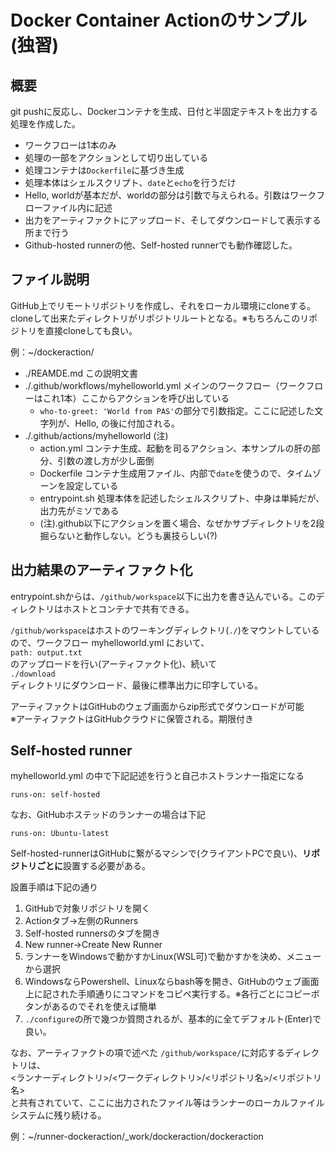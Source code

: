 # Docker Container Actionのサンプル(独習)
## 概要
git pushに反応し、Dockerコンテナを生成、日付と半固定テキストを出力する処理を作成した。
* ワークフローは1本のみ
* 処理の一部をアクションとして切り出している
* 処理コンテナは`Dockerfile`に基づき生成
* 処理本体はシェルスクリプト、`date`と`echo`を行うだけ
* Hello, worldが基本だが、worldの部分は引数で与えられる。引数はワークフローファイル内に記述
* 出力をアーティファクトにアップロード、そしてダウンロードして表示する所まで行う
* Github-hosted runnerの他、Self-hosted runnerでも動作確認した。

## ファイル説明
GitHub上でリモートリポジトリを作成し、それをローカル環境にcloneする。cloneして出来たディレクトリがリポジトリルートとなる。※もちろんこのリポジトリを直接cloneしても良い。

例：~/dockeraction/

* ./REAMDE.md この説明文書
* ./.github/workflows/myhelloworld.yml メインのワークフロー（ワークフローはこれ1本）ここからアクションを呼び出している
    * `who-to-greet: 'World from PAS'`の部分で引数指定。ここに記述した文字列が、Hello, の後に付加される。
* ./.github/actions/myhelloworld (注)
    * action.yml コンテナ生成、起動を司るアクション、本サンプルの肝の部分、引数の渡し方が少し面倒
    * Dockerfile コンテナ生成用ファイル、内部で`date`を使うので、タイムゾーンを設定している
    * entrypoint.sh 処理本体を記述したシェルスクリプト、中身は単純だが、出力先がミソである
    * (注).github以下にアクションを置く場合、なぜかサブディレクトリを2段掘らないと動作しない。どうも裏技らしい(?)

## 出力結果のアーティファクト化
entrypoint.shからは、`/github/workspace`以下に出力を書き込んでいる。このディレクトリはホストとコンテナで共有できる。

`/github/workspace`はホストのワーキングディレクトリ(`./`)をマウントしているので、ワークフロー myhelloworld.yml において、  
`path: output.txt`  
のアップロードを行い(アーティファクト化)、続いて  
`./download`  
ディレクトリにダウンロード、最後に標準出力に印字している。

アーティファクトはGitHubのウェブ画面からzip形式でダウンロードが可能  
※アーティファクトはGitHubクラウドに保管される。期限付き

## Self-hosted runner
myhelloworld.yml の中で下記記述を行うと自己ホストランナー指定になる  
```
runs-on: self-hosted
```
なお、GitHubホステッドのランナーの場合は下記
```
runs-on: Ubuntu-latest
```
Self-hosted-runnerはGitHubに繋がるマシンで(クライアントPCで良い)、**リポジトリごとに**設置する必要がある。

設置手順は下記の通り
1. GitHubで対象リポジトリを開く
2. Actionタブ→左側のRunners
3. Self-hosted runnersのタブを開き
4. New runner→Create New Runner
5. ランナーをWindowsで動かすかLinux(WSL可)で動かすかを決め、メニューから選択
6. WindowsならPowershell、Linuxならbash等を開き、GitHubのウェブ画面上に記された手順通りにコマンドをコピペ実行する。※各行ごとにコピーボタンがあるのでそれを使えば簡単
7. `./configure`の所で幾つか質問されるが、基本的に全てデフォルト(Enter)で良い。

なお、アーティファクトの項で述べた
`/github/workspace/`に対応するディレクトリは、  
<ランナーディレクトリ>/<ワークディレクトリ>/<リポジトリ名>/<リポジトリ名>  
と共有されていて、ここに出力されたファイル等はランナーのローカルファイルシステムに残り続ける。

例：~/runner-dockeraction/_work/dockeraction/dockeraction